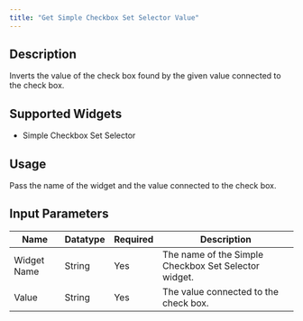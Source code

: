 ```yaml
---
title: "Get Simple Checkbox Set Selector Value"
---
```

## Description
Inverts the value of the check box found by the given value connected to the check box.

## Supported Widgets
+ Simple Checkbox Set Selector

## Usage
Pass the name of the widget and the value connected to the check box.

## Input Parameters
Name | Datatype | Required | Description
---- | -------- | -------- | ---------------
Widget Name | String | Yes | The name of the Simple Checkbox Set Selector widget.
Value | String | Yes | The value connected to the check box.

